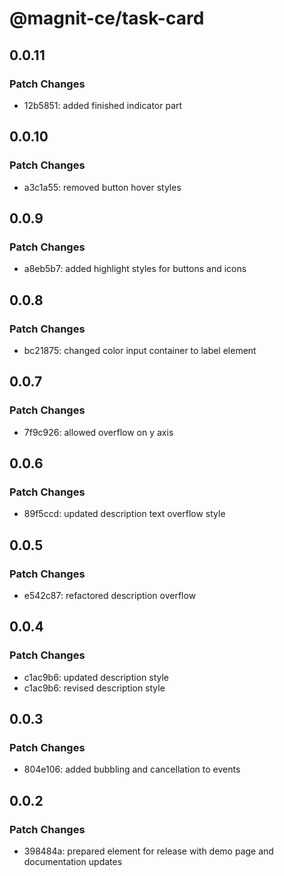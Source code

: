# @magnit-ce/task-card

## 0.0.11

### Patch Changes

- 12b5851: added finished indicator part

## 0.0.10

### Patch Changes

- a3c1a55: removed button hover styles

## 0.0.9

### Patch Changes

- a8eb5b7: added highlight styles for buttons and icons

## 0.0.8

### Patch Changes

- bc21875: changed color input container to label element

## 0.0.7

### Patch Changes

- 7f9c926: allowed overflow on y axis

## 0.0.6

### Patch Changes

- 89f5ccd: updated description text overflow style

## 0.0.5

### Patch Changes

- e542c87: refactored description overflow

## 0.0.4

### Patch Changes

- c1ac9b6: updated description style
- c1ac9b6: revised description style

## 0.0.3

### Patch Changes

- 804e106: added bubbling and cancellation to events

## 0.0.2

### Patch Changes

- 398484a: prepared element for release with demo page and documentation updates
